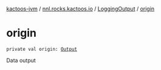 [kactoos-jvm](../../index.md) / [nnl.rocks.kactoos.io](../index.md) / [LoggingOutput](index.md) / [origin](./origin.md)

# origin

`private val origin: `[`Output`](../../nnl.rocks.kactoos/-output/index.md)

Data output


